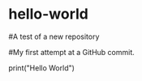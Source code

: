 # hello-world
#A test of a new repository

#My first attempt at a GitHub commit.

print("Hello World")

